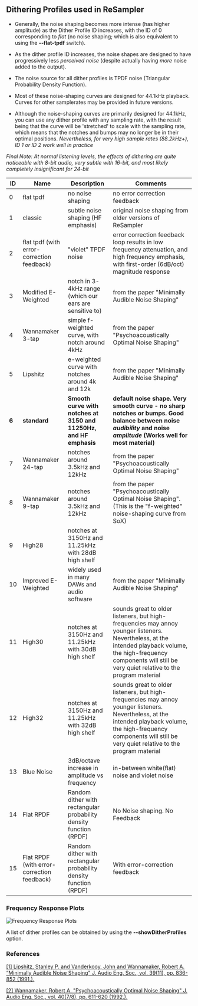 ## Dithering Profiles used in ReSampler

- Generally, the noise shaping becomes more intense (has higher amplitude) as the Dither Profile ID increases,
with the ID of 0 corresponding to *flat* (no noise shaping; which is also equivalent to using the **--flat-tpdf** switch).

- As the dither profile ID increases, the noise shapes are designed to have progressively less *perceived noise* (despite actually having *more* noise added to the output). 

- The noise source for all dither profiles is TPDF noise (Triangular Probability Density Function).

- Most of these noise-shaping curves are designed for 44.1kHz playback. Curves for other samplerates may be provided in future versions.

- Although the noise-shaping curves are primarily designed for 44.1kHz, you can use any dither profile with any sampling rate, with the result being that the curve will be 'stretched' to scale with the sampling rate, which means that the notches and bumps may no longer be in their optimal positions.
*Nevertheless, for very high sample rates (88.2kHz+), ID 1 or ID 2 work well in practice*

*Final Note: At normal listening levels, the effects of dithering are quite noticeable with 8-bit audio, very subtle with 16-bit, and most likely completely insignificant for 24-bit* 

<table>
    <thead>
        <tr>
            <th>ID</th>
            <th>Name</th>
            <th>Description</th>
            <th>Comments</th>
        </tr>
    </thead>
    <tbody>
        <tr><td>0</td><td>flat tpdf</td><td>no noise shaping</td><td>no error correction feedback</td></tr>
        <tr><td>1</td><td>classic</td><td>subtle noise shaping (HF emphasis)</td><td>original noise shaping from older versions of ReSampler</td></tr>
        <tr><td>2</td><td>flat tpdf (with error-correction feedback)</td><td>"violet" TPDF noise</td><td>error correction feedback loop results in low frequency attenuation, and high frequency emphasis, with first-order (6dB/oct) magnitude response</td></tr>
        <tr><td>3</td><td>Modified E-Weighted</td><td>notch in 3-4kHz range (which our ears are sensitive to)</td><td>from the paper "Minimally Audible Noise Shaping"</td></tr>
        <tr><td>4</td><td>Wannamaker 3-tap</td><td>simple f-weighted curve, with notch around 4kHz</td><td>from the paper "Psychoacoustically Optimal Noise Shaping"</td></tr>
        <tr><td>5</td><td>Lipshitz</td><td>e-weighted curve with notches around 4k and 12k</td><td>from the paper "Minimally Audible Noise Shaping"</td></tr>
        <tr><td><b>6</b></td><td><b>standard</b></td><td><b>Smooth curve with notches at 3150 and 11250Hz, and HF emphasis</b></td><td><b>default noise shape. Very smooth curve - no sharp notches or bumps. Good balance between noise <i>audibility</i> and noise <i>amplitude</i> (Works well for most material)</b></td></tr>
        <tr><td>7</td><td>Wannamaker 24-tap</td><td>notches around 3.5kHz and 12kHz</td><td>from the paper "Psychoacoustically Optimal Noise Shaping"</td></tr>
        <tr><td>8</td><td>Wannamaker 9-tap</td><td>notches around 3.5kHz and 12kHz</td><td>from the paper "Psychoacoustically Optimal Noise Shaping". (This is the "f-weighted" noise-shaping curve from SoX)</td></tr>
        <tr><td>9</td><td>High28</td><td>notches at 3150Hz and 11.25kHz with 28dB high shelf</td><td></td></tr>
        <tr><td>10</td><td>Improved E-Weighted</td><td>widely used in many DAWs and audio software</td><td>from the paper "Minimally Audible Noise Shaping"</td></tr>
        <tr><td>11</td><td>High30</td><td>notches at 3150Hz and 11.25kHz with 30dB high shelf</td><td>sounds great to older listeners, but high-frequencies may annoy younger listeners. Nevertheless, at the intended playback volume, the high-frequency components will still be very quiet relative to the program material</td></tr>
        <tr><td>12</td><td>High32</td><td>notches at 3150Hz and 11.25kHz with 32dB high shelf</td><td>sounds great to older listeners, but high-frequencies may annoy younger listeners. Nevertheless, at the intended playback volume, the high-frequency components will still be very quiet relative to the program material</td></tr>
        <tr><td>13</td><td>Blue Noise</td><td>3dB/octave increase in amplitude vs frequency</td><td>in-between white(flat) noise and violet noise</td></tr>
        <tr><td>14</td><td>Flat RPDF</td><td>Random dither with rectangular probability density function (RPDF)</td><td>No Noise shaping. No Feedback</td></tr>
        <tr><td>15</td><td>Flat RPDF (with error-correction feedback)</td><td>Random dither with rectangular probability density function (RPDF)</td><td>With error-correction feedback</td></tr>
    </tbody>
</table>

### Frequency Response Plots

![Frequency Response Plots](/NoiseShapingPlots/ns.png)

A list of dither profiles can be obtained by using the **--showDitherProfiles** option.

### References

[[1] Lipshitz, Stanley P. and Vanderkooy, John and Wannamaker, Robert A. “Minimally Audible Noise Shaping" J. Audio Eng. Soc., vol. 39(11), pp. 836-852 (1991.).](http://www.aes.org/e-lib/browse.cfm?elib=5956)

[[2] Wannamaker, Robert A. "Psychoacoustically Optimal Noise Shaping" J. Audio Eng. Soc., vol. 40(7/8), pp. 611-620 (1992.).](http://www.aes.org/e-lib/browse.cfm?elib=7039)